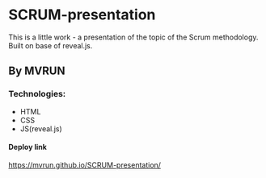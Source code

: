 # SCRUM-presentation
This is a little work - a presentation of the topic of the Scrum methodology.
Built on base of reveal.js.
## By MVRUN
### Technologies:
- HTML
- CSS
- JS(reveal.js)
#### Deploy link
https://mvrun.github.io/SCRUM-presentation/
